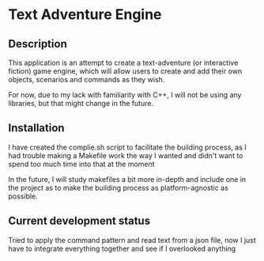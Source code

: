 # Text Adventure Engine


## Description

This application is an attempt to create a text-adventure (or interactive fiction) game engine, which will allow users to create and add their own objects, scenarios and commands as they wish.

For now, due to my lack with familiarity with C++, I will not be using any libraries, but that might change in the future.

## Installation

I have created the complie.sh script to facilitate the building process, as I had trouble making a Makefile work the way I wanted and didn't want to spend too much time into that at the moment

In the future, I will study makefiles a bit more in-depth and include one in the project as to make the building process as platform-agnostic as possible.


## Current development status

Tried to apply the command pattern and read text from a json file, now I just have to integrate everything together and see if I overlooked anything
